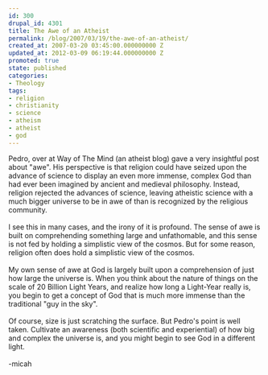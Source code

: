 ```yaml
---
id: 300
drupal_id: 4301
title: The Awe of an Atheist
permalink: /blog/2007/03/19/the-awe-of-an-atheist/
created_at: 2007-03-20 03:45:00.000000000 Z
updated_at: 2012-03-09 06:19:44.000000000 Z
promoted: true
state: published
categories:
- Theology
tags:
- religion
- christianity
- science
- atheism
- atheist
- god
---
```

Pedro, over at Way of The Mind (an atheist blog) gave a very insightful post about "awe". His perspective is that religion could have seized upon the advance of science to display an even more immense, complex God than had ever been imagined by ancient and medieval philosophy. Instead, religion rejected the advances of science, leaving atheistic science with a much bigger universe to be in awe of than is recognized by the religious community.<br /><br />I see this in many cases, and the irony of it is profound. The sense of awe is built on comprehending something large and unfathomable, and this sense is not fed by holding a simplistic view of the cosmos. But for some reason, religion often does hold a simplistic view of the cosmos.<br /><br />My own sense of awe at God is largely built upon a comprehension of just how large the universe is. When you think about the nature of things on the scale of 20 Billion Light Years, and realize how long a Light-Year really is, you begin to get a concept of God that is much more immense than the traditional "guy in the sky".<br /><br />Of course, size is just scratching the surface. But Pedro's point is well taken. Cultivate an awareness (both scientific and experiential) of how big and complex the universe is, and you might begin to see God in a different light.<br /><br />-micah
